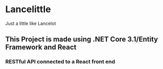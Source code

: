 # Lancelittle

Just a little like Lancelot

## This Project is made using .NET Core 3.1/Entity Framework and React

### RESTful API connected to a React front end
